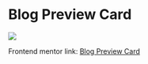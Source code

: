 # Blog Preview Card

![](https://res.cloudinary.com/dz209s6jk/image/upload/v1703155661/Challenges/iyh3uk6keluskixx8pz6.jpg)

Frontend mentor link: [Blog Preview Card](https://www.frontendmentor.io/challenges/blog-preview-card-ckPaj01IcS)
